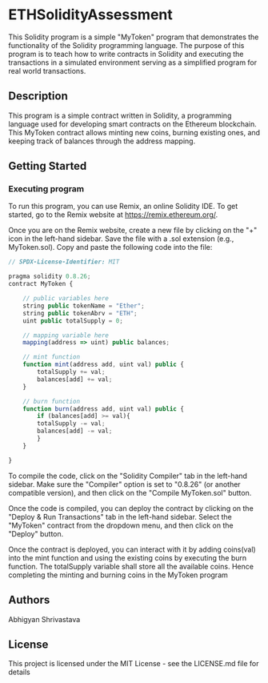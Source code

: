 # ETHSolidityAssessment

This Solidity program is a simple "MyToken" program that demonstrates the functionality of the Solidity programming language. The purpose of this program is to teach how to write contracts in Solidity and executing the transactions in a simulated environment serving as a simplified program for real world transactions.

## Description

This program is a simple contract written in Solidity, a programming language used for developing smart contracts on the Ethereum blockchain. This MyToken contract  allows minting new coins, burning existing ones, and keeping track of balances through the address mapping. 

## Getting Started

### Executing program

To run this program, you can use Remix, an online Solidity IDE. To get started, go to the Remix website at https://remix.ethereum.org/.

Once you are on the Remix website, create a new file by clicking on the "+" icon in the left-hand sidebar. Save the file with a .sol extension (e.g., MyToken.sol). Copy and paste the following code into the file:

```javascript
// SPDX-License-Identifier: MIT

pragma solidity 0.8.26;
contract MyToken {

    // public variables here
    string public tokenName = "Ether";
    string public tokenAbrv = "ETH";
    uint public totalSupply = 0;

    // mapping variable here
    mapping(address => uint) public balances;

    // mint function
    function mint(address add, uint val) public {
        totalSupply += val;
        balances[add] += val;
    }

    // burn function
    function burn(address add, uint val) public {
        if (balances[add] >= val){
        totalSupply -= val;
        balances[add] -= val;
        }
    }

}
```

To compile the code, click on the "Solidity Compiler" tab in the left-hand sidebar. Make sure the "Compiler" option is set to "0.8.26" (or another compatible version), and then click on the "Compile MyToken.sol" button.

Once the code is compiled, you can deploy the contract by clicking on the "Deploy & Run Transactions" tab in the left-hand sidebar. Select the "MyToken" contract from the dropdown menu, and then click on the "Deploy" button.

Once the contract is deployed, you can interact with it by adding coins(val) into the mint function and using the existing coins by executing the burn function. 
The totalSupply variable shall store all the available coins. Hence completing the minting and burning coins in the MyToken program

## Authors

Abhigyan Shrivastava


## License

This project is licensed under the MIT License - see the LICENSE.md file for details
